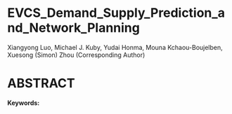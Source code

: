 # EVCS_Demand_Supply_Prediction_and_Network_Planning

Xiangyong Luo, Michael J. Kuby, Yudai Honma, Mouna Kchaou-Boujelben, Xuesong (Simon) Zhou (Corresponding Author)


# ABSTRACT

**Keywords:**
